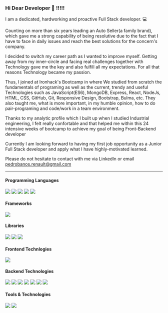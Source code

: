 ### Hi Dear Developer 👋 !!!!!


I am a dedicated, hardworking and proactive Full Stack developer. 💻 <br/>

Counting on more than  six years leading an Auto Seller(a family brand), which gave me a strong capability of being resolutive due to the fact that I have to face in daily issues and reach the best solutions for the concern's company. 

I decided to switch my career path as I wanted to improve myself. 
Getting away from my inner-circle and facing real challenges together with Technology gave me the key and also fulfill all my expectations.
For all that reasons Technology became my passion. 

Thus, I joined at Ironhack's Bootcamp in where We studied from scratch the fundamentals of programing as well as the current, trendy and useful Technologies such as JavaScript(ES6), MongoDB, Express, React, NodeJs, HTML, CSS, GitHub, Git, Responsive Design, Bootstrap, Bulma, etc.
They also taught me, what is more important, in my humble opinion, how to do pair-programing and code/work in a team environment.

Thanks to my analytic profile which I built up when I studied Industrial engineering, I felt really confortable and that helped me within this 24 intensive weeks of bootcamp to achieve my goal of being Front-Backend developer

Currently I am looking forward to having my first job opportunity as a Junior Full Stack developer and apply what I have highly-motivated learned. 

Please do not hesitate to contact with me via LinkedIn or email pedrobanos.renault@gmail.com
___

<h4>Programming Languages</h4>
<p>
  <img src="https://img.shields.io/badge/JavaScript-F7DF1E?style=plastic&logo=javascript&logoColor=black">
  <img src="https://img.shields.io/badge/HTML5-E34F26?style=plastic&logo=html5&logoColor=white">
  <img src="https://img.shields.io/badge/CSS3-1572B6?style=plastic&logo=css3&logoColor=white">
  <img src="https://img.shields.io/badge/typescript-%23007ACC.svg?style=plastic&logo=typescript&logoColor=white">
  <img src="https://img.shields.io/badge/csharp-%808000.svg?style=plastic&logo=csharp&logoColor=white">
 </p>
 
 <h4>Frameworks</h4>
 <p>
  <img src="https://img.shields.io/badge/.NetCore-800080?style=plastic&logo=dotnet&logoColor=white">
  </p>
 
 
  <h4>Libraries</h4>
<p>
 <img src="https://img.shields.io/badge/SASS-hotpink.svg?style=plastic&logo=SASS&logoColor=white">
 <img src="https://img.shields.io/badge/JWT-black?style=plastic&logo=JSON%20web%20tokens">
 <img src="  https://img.shields.io/badge/jQUERY-black?style=plastic&logo=jquery&logoColor=blue">
</p>

<h4>Frontend Technlogies</h4>
<p><img src="https://img.shields.io/badge/React-20232A?style=plastic&logo=react&logoColor=61DAFB"></p>
   
<h4>Backend Technologies</h4>
</h3> 
<p>
  <img src="https://img.shields.io/badge/Node.js-339933?style=plastic&logo=nodedotjs&logoColor=white">
  <img src="https://img.shields.io/badge/Express.js-000000?style=plastic&logo=express&logoColor=white">
  <img src="https://img.shields.io/badge/MongoDB-white?style=plastic&logo=mongodb&logoColor=4EA94B">
  <img src="https://img.shields.io/badge/Mongoose-00C58E?style=plastic">
  <img src="https://img.shields.io/badge/next.js-000000?style=plastic&logo=nextdotjs&logoColor=white">
  <img src="https://img.shields.io/badge/Firebase-039BE5?style=plastic&logo=Firebase&logoColor=white">
  <img src="https://img.shields.io/badge/GraphQL-hotpink.svg?style=plastic&logo=GRAPHQL&logoColor=white">
</p>


<h4>Tools & Technologies</h4>
<p>
  <img src="https://img.shields.io/badge/Git-F05032?style=plastic&logo=git&logoColor=white">
  <img src="https://img.shields.io/badge/GitHub-100000?style=plastic&logo=github&logoColor=white">
</p>

